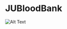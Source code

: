 # JUBloodBank
![Alt Text](https://github.com/rasel3413/JUBloodBank/blob/master/images/Donor%20List.jpeg)

